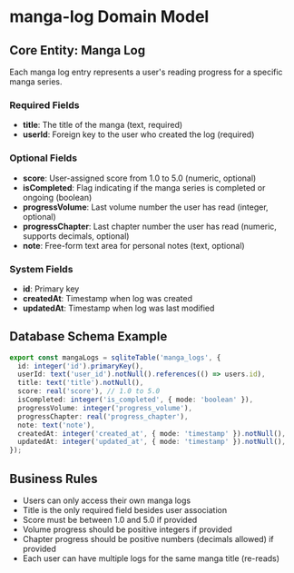# manga-log Domain Model

## Core Entity: Manga Log
Each manga log entry represents a user's reading progress for a specific manga series.

### Required Fields
- **title**: The title of the manga (text, required)
- **userId**: Foreign key to the user who created the log (required)

### Optional Fields
- **score**: User-assigned score from 1.0 to 5.0 (numeric, optional)
- **isCompleted**: Flag indicating if the manga series is completed or ongoing (boolean)
- **progressVolume**: Last volume number the user has read (integer, optional)
- **progressChapter**: Last chapter number the user has read (numeric, supports decimals, optional)
- **note**: Free-form text area for personal notes (text, optional)

### System Fields
- **id**: Primary key
- **createdAt**: Timestamp when log was created
- **updatedAt**: Timestamp when log was last modified

## Database Schema Example
```typescript
export const mangaLogs = sqliteTable('manga_logs', {
  id: integer('id').primaryKey(),
  userId: text('user_id').notNull().references(() => users.id),
  title: text('title').notNull(),
  score: real('score'), // 1.0 to 5.0
  isCompleted: integer('is_completed', { mode: 'boolean' }),
  progressVolume: integer('progress_volume'),
  progressChapter: real('progress_chapter'),
  note: text('note'),
  createdAt: integer('created_at', { mode: 'timestamp' }).notNull(),
  updatedAt: integer('updated_at', { mode: 'timestamp' }).notNull(),
});
```

## Business Rules
- Users can only access their own manga logs
- Title is the only required field besides user association
- Score must be between 1.0 and 5.0 if provided
- Volume progress should be positive integers if provided
- Chapter progress should be positive numbers (decimals allowed) if provided
- Each user can have multiple logs for the same manga title (re-reads)